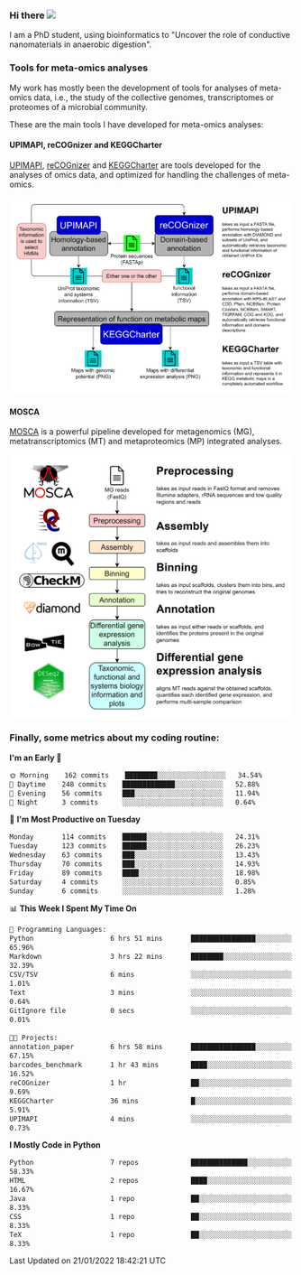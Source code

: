 ### Hi there <img src="https://media.giphy.com/media/hvRJCLFzcasrR4ia7z/giphy.gif" width="25px">

I am a PhD student, using bioinformatics to "Uncover the role of conductive nanomaterials in anaerobic digestion".

### Tools for meta-omics analyses

My work has mostly been the development of tools for analyses of meta-omics data, i.e., the study of the collective genomes, transcriptomes or proteomes of a microbial community.

These are the main tools I have developed for meta-omics analyses:

#### UPIMAPI, reCOGnizer and KEGGCharter

[UPIMAPI](https://github.com/iquasere/UPIMAPI), [reCOGnizer](https://github.com/iquasere/reCOGnizer) and [KEGGCharter](https://github.com/iquasere/KEGGCharter) are tools developed for the analyses of omics data, and optimized for handling the challenges of meta-omics.

<p align="center">
    <img src="assets/annotation_workflow.png">
</p>

#### MOSCA

[MOSCA](https://github.com/iquasere/MOSCA) is a powerful pipeline developed for metagenomics (MG), metatranscriptomics (MT) and metaproteomics (MP) integrated analyses.

<p align="center">
    <img src="assets/mosca_workflow.png" align="center" width="700">
</p>


### Finally, some metrics about my coding routine:

<!--START_SECTION:waka-->
**I'm an Early 🐤** 

```text
🌞 Morning    162 commits    ████████░░░░░░░░░░░░░░░░░   34.54% 
🌆 Daytime    248 commits    █████████████░░░░░░░░░░░░   52.88% 
🌃 Evening    56 commits     ███░░░░░░░░░░░░░░░░░░░░░░   11.94% 
🌙 Night      3 commits      ░░░░░░░░░░░░░░░░░░░░░░░░░   0.64%

```
📅 **I'm Most Productive on Tuesday** 

```text
Monday       114 commits    ██████░░░░░░░░░░░░░░░░░░░   24.31% 
Tuesday      123 commits    ██████░░░░░░░░░░░░░░░░░░░   26.23% 
Wednesday    63 commits     ███░░░░░░░░░░░░░░░░░░░░░░   13.43% 
Thursday     70 commits     ███░░░░░░░░░░░░░░░░░░░░░░   14.93% 
Friday       89 commits     ████░░░░░░░░░░░░░░░░░░░░░   18.98% 
Saturday     4 commits      ░░░░░░░░░░░░░░░░░░░░░░░░░   0.85% 
Sunday       6 commits      ░░░░░░░░░░░░░░░░░░░░░░░░░   1.28%

```


📊 **This Week I Spent My Time On** 

```text
💬 Programming Languages: 
Python                   6 hrs 51 mins       ████████████████░░░░░░░░░   65.96% 
Markdown                 3 hrs 22 mins       ████████░░░░░░░░░░░░░░░░░   32.39% 
CSV/TSV                  6 mins              ░░░░░░░░░░░░░░░░░░░░░░░░░   1.01% 
Text                     3 mins              ░░░░░░░░░░░░░░░░░░░░░░░░░   0.64% 
GitIgnore file           0 secs              ░░░░░░░░░░░░░░░░░░░░░░░░░   0.01%

🐱‍💻 Projects: 
annotation_paper         6 hrs 58 mins       ████████████████░░░░░░░░░   67.15% 
barcodes_benchmark       1 hr 43 mins        ████░░░░░░░░░░░░░░░░░░░░░   16.52% 
reCOGnizer               1 hr                ██░░░░░░░░░░░░░░░░░░░░░░░   9.69% 
KEGGCharter              36 mins             █░░░░░░░░░░░░░░░░░░░░░░░░   5.91% 
UPIMAPI                  4 mins              ░░░░░░░░░░░░░░░░░░░░░░░░░   0.73%

```

**I Mostly Code in Python** 

```text
Python                   7 repos             ██████████████░░░░░░░░░░░   58.33% 
HTML                     2 repos             ████░░░░░░░░░░░░░░░░░░░░░   16.67% 
Java                     1 repo              ██░░░░░░░░░░░░░░░░░░░░░░░   8.33% 
CSS                      1 repo              ██░░░░░░░░░░░░░░░░░░░░░░░   8.33% 
TeX                      1 repo              ██░░░░░░░░░░░░░░░░░░░░░░░   8.33%

```



 Last Updated on 21/01/2022 18:42:21 UTC
<!--END_SECTION:waka-->
